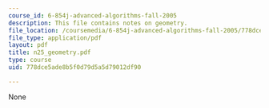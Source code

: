 ```yaml
---
course_id: 6-854j-advanced-algorithms-fall-2005
description: This file contains notes on geometry.
file_location: /coursemedia/6-854j-advanced-algorithms-fall-2005/778dce5ade8b5f0d79d5a5d79012df90_n25_geometry.pdf
file_type: application/pdf
layout: pdf
title: n25_geometry.pdf
type: course
uid: 778dce5ade8b5f0d79d5a5d79012df90

---
```

None